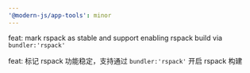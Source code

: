 ```yaml
---
'@modern-js/app-tools': minor
---
```


feat: mark rspack as stable and support enabling rspack build via `bundler:'rspack'`

feat: 标记 rspack 功能稳定，支持通过 `bundler:'rspack'` 开启 rspack 构建
